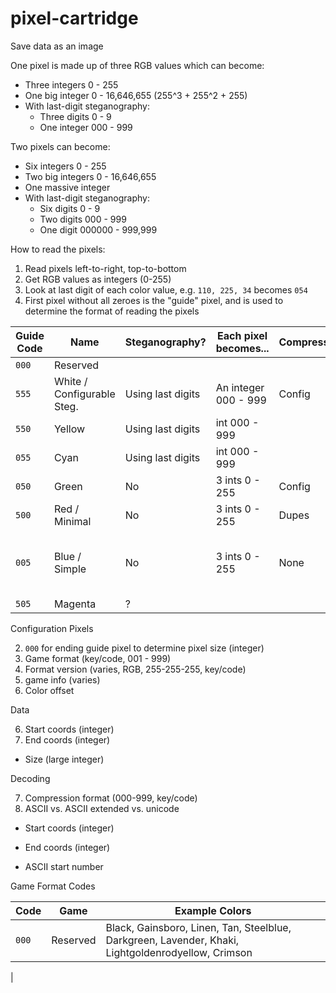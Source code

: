# pixel-cartridge
Save data as an image

One pixel is made up of three RGB values which can become:
* Three integers 0 - 255
* One big integer 0 - 16,646,655 (255^3 + 255^2 + 255)
* With last-digit steganography:
   * Three digits 0 - 9
   * One integer 000 - 999

Two pixels can become:
* Six integers 0 - 255
* Two big integers 0 - 16,646,655
* One massive integer
* With last-digit steganography:
   * Six digits 0 - 9
   * Two digits 000 - 999
   * One digit 000000 - 999,999

How to read the pixels:

1. Read pixels left-to-right, top-to-bottom
1. Get RGB values as integers (0-255)
1. Look at last digit of each color value, e.g. `110, 225, 34` becomes `054`
1. First pixel without all zeroes is the "guide" pixel, and is used to determine the format of reading the pixels

| Guide Code | Name | Steganography? | Each pixel becomes... | Compression | Characters | Start | End | Width |
| ---------- | ---- | -------------- | --------------------- | --- | --- | --- | --- | --- |
| `000` | Reserved | | | | | | |
| `555` | White / Configurable Steg. | Using last digits | An integer 000 - 999 | Config | Config | Config | Config |
| `550` | Yellow | Using last digits | int 000 - 999 |
| `055` | Cyan | Using last digits | int 000 - 999 |
| `050` | Green | No | 3 ints 0 - 255 | Config |  Config | Config | Config |
| `500` | Red / Minimal | No | 3 ints 0 - 255 | Dupes |  ASCII Halved | After | Black
| `005` | Blue / Simple | No | 3 ints 0 - 255 | None | ASCII Offset | Next Black (Allows for a header) | Black | Full |
| `505` | Magenta | ?




Configuration Pixels

2. `000` for ending guide pixel to determine pixel size (integer)
3. Game format (key/code, 001 - 999)
4. Format version (varies, RGB, 255-255-255, key/code)
5. game info (varies)
6. Color offset

Data

6. Start coords (integer)
7. End coords (integer)
* Size (large integer)

Decoding 

7. Compression format (000-999, key/code)
8. ASCII vs. ASCII extended vs. unicode

* Start coords (integer)
* End coords (integer)

* ASCII start number

Game Format Codes

| Code | Game | Example Colors |
| ---- | ---- | ------ |
| `000` | Reserved | Black, Gainsboro, Linen, Tan, Steelblue, Darkgreen, Lavender, Khaki, Lightgoldenrodyellow, Crimson |
| 
